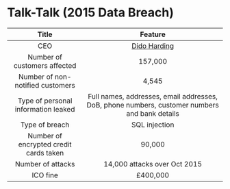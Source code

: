 # Talk-Talk (2015 Data Breach)

| Title     |                                  Feature                                                       |
|:------------------------------------------:|:-----------------------------------------------------------------:                                    |
| CEO                                      | [Dido Harding](https://en.wikipedia.org/wiki/Dido_Harding)                                           |
| Number of customers affected        | 157,000                                                                                              |
| Number of non-notified customers         | 4,545                                                                                                |
| Type of personal information leaked      | Full names, addresses, email addresses, DoB, phone numbers, customer numbers and bank details        |
| Type of breach                           | SQL injection                                                                                        |
| Number of encrypted credit cards taken  | 90,000                                                                                               |
| Number of attacks                        | 14,000 attacks over Oct 2015                                                                         |
| ICO fine                                | £400,000                                                                                             |



